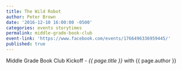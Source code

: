```yaml
---
title: The Wild Robot
author: Peter Brown
date: '2016-12-10 16:00:00 -0500'
categories: events storytimes
permalink: middle-grade-book-club
event-link: 'https://www.facebook.com/events/1766496336959445/'
published: true
---
```

Middle Grade Book Club Kickoff - *{{ page.title }}* with {{ page.author }}
